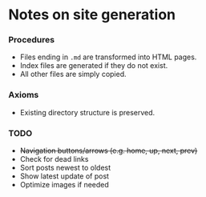 # Notes on site generation

### Procedures

- Files ending in `.md` are transformed into HTML pages.
- Index files are generated if they do not exist.
- All other files are simply copied.

### Axioms

- Existing directory structure is preserved.

### TODO

- ~~Navigation buttons/arrows (e.g. home, up, next, prev)~~
- Check for dead links
- Sort posts newest to oldest
- Show latest update of post
- Optimize images if needed
